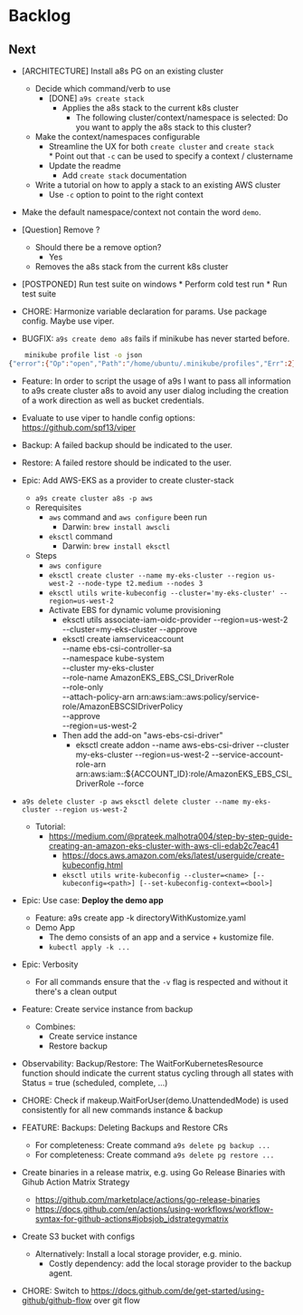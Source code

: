# Backlog

## Next

* [ARCHITECTURE] Install a8s PG on an existing cluster
    * Decide which command/verb to use
        * [DONE] `a9s create stack`
            * Applies the a8s stack to the current k8s cluster
                * The following cluster/context/namespace is selected:
                    Do you want to apply the a8s stack to this cluster?
    * Make the context/namespaces configurable        
        * Streamline the UX for both `create cluster` and `create stack`        
                * Point out that `-c` can be used to specify a context / clustername
        * Update the readme
            * Add `create stack` documentation
    * Write a tutorial on how to apply a stack to an existing AWS cluster
        * Use `-c` option to point to the right context

* Make the default namespace/context not contain the word `demo`.
            
* [Question] Remove ?
    * Should there be a remove option?
        * Yes
    * Removes the a8s stack from the current k8s cluster


* [POSTPONED] Run test suite on windows
        * Perform cold test run
        * Run test suite

* CHORE: Harmonize variable declaration for params. Use package config. Maybe use viper.

* BUGFIX: `a9s create demo a8s` fails if minikube has never started before.

```sh
    minikube profile list -o json
{"error":{"Op":"open","Path":"/home/ubuntu/.minikube/profiles","Err":2}}
```

* Feature: In order to script the usage of a9s I want to pass all information to a9s create cluster a8s to avoid any user dialog including the creation of a work direction as well as bucket credentials.

* Evaluate to use viper to handle config options: https://github.com/spf13/viper

* Backup: A failed backup should be indicated to the user.
* Restore: A failed restore should be indicated to the user.

* Epic: Add AWS-EKS as a provider to create cluster-stack
    * `a9s create cluster a8s -p aws`
    * Rerequisites
        * `aws` command and `aws configure` been run
            * Darwin: `brew install awscli`
        * `eksctl` command
            * Darwin: `brew install eksctl`
    * Steps
        * `aws configure`
        * `eksctl create cluster --name my-eks-cluster --region us-west-2 --node-type t2.medium --nodes 3`
        * `eksctl utils write-kubeconfig --cluster='my-eks-cluster' --region=us-west-2`
        * Activate EBS for dynamic volume provisioning
            * eksctl utils associate-iam-oidc-provider --region=us-west-2 --cluster=my-eks-cluster --approve
            * eksctl create iamserviceaccount \
                --name ebs-csi-controller-sa \
                --namespace kube-system \
                --cluster my-eks-cluster \
                --role-name AmazonEKS_EBS_CSI_DriverRole \
                --role-only \
                --attach-policy-arn arn:aws:iam::aws:policy/service-role/AmazonEBSCSIDriverPolicy \
                --approve \
                --region=us-west-2
            * Then add the add-on "aws-ebs-csi-driver"
                * eksctl create addon --name aws-ebs-csi-driver --cluster my-eks-cluster
                --region=us-west-2
                --service-account-role-arn arn:aws:iam::${ACCOUNT_ID}:role/AmazonEKS_EBS_CSI_DriverRole --force

* `a9s delete cluster -p aws`
    `eksctl delete cluster --name my-eks-cluster --region us-west-2`

    * Tutorial: 
        * https://medium.com/@prateek.malhotra004/step-by-step-guide-creating-an-amazon-eks-cluster-with-aws-cli-edab2c7eac41        
            * https://docs.aws.amazon.com/eks/latest/userguide/create-kubeconfig.html
            * `eksctl utils write-kubeconfig --cluster=<name> [--kubeconfig=<path>] [--set-kubeconfig-context=<bool>]`

* Epic: Use case: **Deploy the demo app**
    * Feature: a9s create app -k directoryWithKustomize.yaml
    * Demo App
        * The demo consists of an app and a service + kustomize file.
        * `kubectl apply -k ...`

* Epic: Verbosity
    * For all commands ensure that the `-v` flag is respected and without it there's a clean output

* Feature: Create service instance from backup
    * Combines:
        * Create service instance
        * Restore backup

* Observability: Backup/Restore: The WaitForKubernetesResource function should indicate the current status cycling through all states with Status = true (scheduled, complete, ...)


* CHORE: Check if makeup.WaitForUser(demo.UnattendedMode) is used consistently for all new commands instance & backup

* FEATURE: Backups: Deleting Backups and Restore CRs
    * For completeness: Create command `a9s delete pg backup ...`
    * For completeness: Create command `a9s delete pg restore ...`

* Create binaries in a release matrix, e.g. using Go Release Binaries with Gihub Action Matrix Strategy
    * https://github.com/marketplace/actions/go-release-binaries
    * https://docs.github.com/en/actions/using-workflows/workflow-syntax-for-github-actions#jobsjob_idstrategymatrix

* Create S3 bucket with configs
    * Alternatively: Install a local storage provider, e.g. minio.
        * Costly dependency: add the local storage provider to the backup agent.
* CHORE: Switch to https://docs.github.com/de/get-started/using-github/github-flow over git flow

